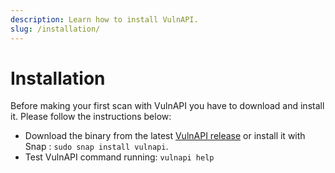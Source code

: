 ```yaml
---
description: Learn how to install VulnAPI.
slug: /installation/
---
```


# Installation

Before making your first scan with VulnAPI you have to download and install it. Please follow the instructions below:

- Download the binary from the latest [VulnAPI release](https://github.com/cerberauth/vulnapi/releases) or install it with Snap : `sudo snap install vulnapi`.
- Test VulnAPI command running: `vulnapi help`
